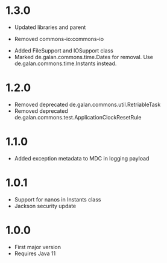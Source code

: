 # 1.3.0
* Updated libraries and parent
+ Removed commons-io:commons-io
* Added FileSupport and IOSupport class
* Marked de.galan.commons.time.Dates for removal. Use de.galan.commons.time.Instants instead.

# 1.2.0
* Removed deprecated de.galan.commons.util.RetriableTask
* Removed deprecated de.galan.commons.test.ApplicationClockResetRule

# 1.1.0
* Added exception metadata to MDC in logging payload

# 1.0.1
* Support for nanos in Instants class
* Jackson security update

# 1.0.0
* First major version
* Requires Java 11

